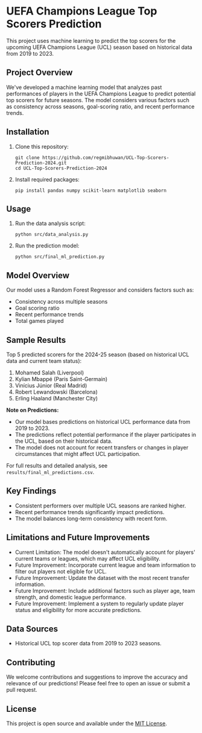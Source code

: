 # UEFA Champions League Top Scorers Prediction

This project uses machine learning to predict the top scorers for the upcoming UEFA Champions League (UCL) season based on historical data from 2019 to 2023.

## Project Overview

We've developed a machine learning model that analyzes past performances of players in the UEFA Champions League to predict potential top scorers for future seasons. The model considers various factors such as consistency across seasons, goal-scoring ratio, and recent performance trends.

## Installation

1. Clone this repository:
   ```
   git clone https://github.com/regmibhuwan/UCL-Top-Scorers-Prediction-2024.git
   cd UCL-Top-Scorers-Prediction-2024
   ```

2. Install required packages:
   ```
   pip install pandas numpy scikit-learn matplotlib seaborn
   ```

## Usage

1. Run the data analysis script:
   ```
   python src/data_analysis.py
   ```

2. Run the prediction model:
   ```
   python src/final_ml_prediction.py
   ```

## Model Overview

Our model uses a Random Forest Regressor and considers factors such as:
- Consistency across multiple seasons
- Goal scoring ratio
- Recent performance trends
- Total games played

## Sample Results

Top 5 predicted scorers for the 2024-25 season (based on historical UCL data and current team status):

1. Mohamed Salah (Liverpool)
2. Kylian Mbappé (Paris Saint-Germain)
3. Vinícius Júnior (Real Madrid)
4. Robert Lewandowski (Barcelona)
5. Erling Haaland (Manchester City)

**Note on Predictions:**
- Our model bases predictions on historical UCL performance data from 2019 to 2023.
- The predictions reflect potential performance if the player participates in the UCL, based on their historical data.
- The model does not account for recent transfers or changes in player circumstances that might affect UCL participation.

For full results and detailed analysis, see `results/final_ml_predictions.csv`.

## Key Findings

- Consistent performers over multiple UCL seasons are ranked higher.
- Recent performance trends significantly impact predictions.
- The model balances long-term consistency with recent form.

## Limitations and Future Improvements

- Current Limitation: The model doesn't automatically account for players' current teams or leagues, which may affect UCL eligibility.
- Future Improvement: Incorporate current league and team information to filter out players not eligible for UCL.
- Future Improvement: Update the dataset with the most recent transfer information.
- Future Improvement: Include additional factors such as player age, team strength, and domestic league performance.
- Future Improvement: Implement a system to regularly update player status and eligibility for more accurate predictions.

## Data Sources

- Historical UCL top scorer data from 2019 to 2023 seasons.

## Contributing

We welcome contributions and suggestions to improve the accuracy and relevance of our predictions! Please feel free to open an issue or submit a pull request.

## License

This project is open source and available under the [MIT License](LICENSE).
